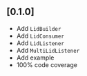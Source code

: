 ## [0.1.0]

- Add `LidBuilder`
- Add `LidConsumer`
- Add `LidListener`
- Add `MultiLidListener`
- Add example
- 100% code coverage
